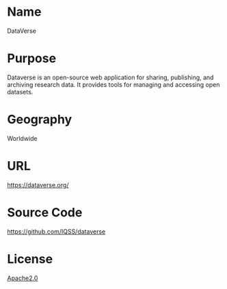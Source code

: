 # Name

DataVerse

# Purpose

Dataverse is an open-source web application for sharing, publishing, and archiving research data. It provides tools for managing and accessing open datasets.

# Geography

Worldwide

# URL

https://dataverse.org/

# Source Code

https://github.com/IQSS/dataverse

# License

[Apache2.0](https://github.com/IQSS/dataverse?tab=License-1-ov-file#readme)
